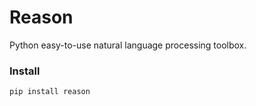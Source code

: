 # Reason

Python easy-to-use natural language processing toolbox.

### Install

```
pip install reason
```
